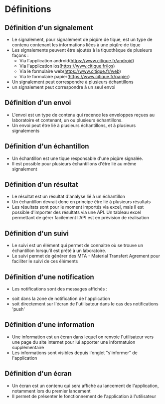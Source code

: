 # Définitions

## Définition d'un signalement
* Le signalement, pour signalement de piqûre de tique, est un type de contenu contenant les informations liées à une piqûre de tique
* Les signalements peuvent être ajoutés à la tiquothèque de plusieurs façons :
  * Via l'application android(https://www.citique.fr/android)
  * Via l'application ios(https://www.citique.fr/ios)
  * Via le formulaire web(https://www.citique.fr/web)
  * Via le formulaire papier(https://www.citique.fr/papier)
* Un signalement peut correspondre à plusieurs échantillons
* un signalement peut correspondre à un seul envoi

## Définition d'un envoi
* L'envoi est un type de contenu qui recence les enveloppes reçues au laboratoire et contenant, un ou plusieurs échantillons.
* Un envoi peut être lié à plusieurs échantillons, et à plusieurs signalements

## Définition d'un échantillon
* Un échantillon est une tique responsable d'une piqûre signalée.
* Il est possible pour plusieurs échantillons d'être lié au même signalement

## Définition d'un résultat
* Le résultat est un résultat d'analyse lié à un échantillon
* Un échantillon devrait donc en principe être lié à plusieurs résultats
* Les résultats sont pour le moment importés via excel, mais il est possible d'importer des résultats via une API. Un tableau excel permettant de gérer facilement l'API est en prévision de réalisation

## Définition d'un suivi
* Le suivi est un élément qui permet de connaitre où se trouve un échantillon lorsqu'il est prété à un laboratoire.
* Le suivi permet de générer des MTA - Material Transfert Agrement pour faciliter le suivi de ces éléments 

## Définition d'une notification
* Les notifications sont des messages affichés :
- soit dans la zone de notification de l'application
- soit directement sur l'écran de l'utilisateur dans le cas des notifications 'push'

## Définition d'une information
* Une information est un écran dans lequel on renvoie l'utilisateur vers une page du site internet pour lui apporter une informatuion supplémentaire
* Les informations sont visibles depuis l'onglet "s'informer" de l'application

## Définition d'un écran
* Un écran est un contenu qui sera affiché au lancement de l'application, notamment lors du premier lancement
* Il permet de présenter le fonctionnement de l'application à l'utilisateur
